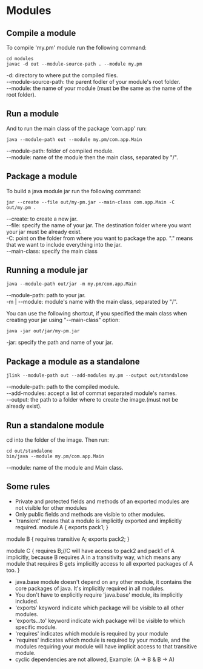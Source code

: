 # Modules

## Compile a module
To compile 'my.pm' module run the following command:<br/>

```
cd modules
javac -d out --module-source-path . --module my.pm
```
-d: directory to where put the compiled files.<br/>
--module-source-path: the parent fodler of your module's root folder.<br/>
--module: the name of your module (must be the same as the name of the root folder).<br/>

## Run a module
And to run the main class of the package 'com.app' run:<br/>

```
java --module-path out --module my.pm/com.app.Main
```

--module-path: folder of compiled module.<br/>
--module: name of the module then the main class, separated by "/".<br/>

## Package a module
To build a java module jar run the following command:<br/>

```
jar --create --file out/my-pm.jar --main-class com.app.Main -C out/my.pm .
```
--create: to create a new jar.<br/>
--file: specify the name of your jar. The destination folder where you want your jar must be already exist.<br/>
-C: point on the folder from where you want to package the app. "." means that we want to include everything into the jar.<br/>
--main-class: specify the main class

## Running a module jar

```
java --module-path out/jar -m my.pm/com.app.Main
```
--module-path: path to your jar.<br/>
-m | --module: module's name with the main class, separated by "/".<br/>

You can use the following shortcut, if you specified the main class when creating your jar using "--main-class" option:<br/>

```
java -jar out/jar/my-pm.jar
```

-jar: specify the path and name of your jar.<br/>

## Package a module as a standalone

```
jlink --module-path out --add-modules my.pm --output out/standalone
```

--module-path: path to the compiled module.<br/>
--add-modules: accept a list of commat separated module's names.<br/>
--output: the path to a folder where to create the image.(must not be already exist).<br/>

## Run a standalone module

cd into the folder of the image. Then run:<br/>

```
cd out/standalone
bin/java --module my.pm/com.app.Main
```

--module: name of the module and Main class.<br/>

## Some rules
- Private and protected fields and methods of an exported modules are not visible for other modules
- Only public fields and methods are visible to other modules.
- 'transient' means that a module is implicitly exported and implicitly required.
module A {
    exports pack1;
}

module B {
    requires transitive A;
    exports pack2;
}

module C {
    requires B;//C will have access to pack2 and pack1 of A implicitly, because B requires A in a transitivity way, which means any module that requires B gets implicitly access to all exported packages of A too.
}

- java.base module doesn't depend on any other module, it contains the core packages of java. It's implicitly required in all modules.
- You don't have to explicitly require 'java.base' module, its implicitly included.
- 'exports' keyword indicate which package will be visible to all other modules.
- 'exports...to' keyword indicate wich package will be visible to which specific module.
- 'requires' indicates which module is required by your module
- 'requires' indicates which module is required by your module, and the modules requiring your module will have implicit access to that transitive module.
- cyclic dependencies are not allowed, Example: (A -> B & B -> A)
